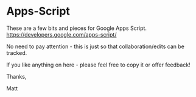Apps-Script
==========

These are a few bits and pieces for Google Apps Script.
https://developers.google.com/apps-script/

No need to pay attention - this is just so that collaboration/edits can be tracked.

If you like anything on here - please feel free to copy it or offer feedback!

Thanks,

Matt
